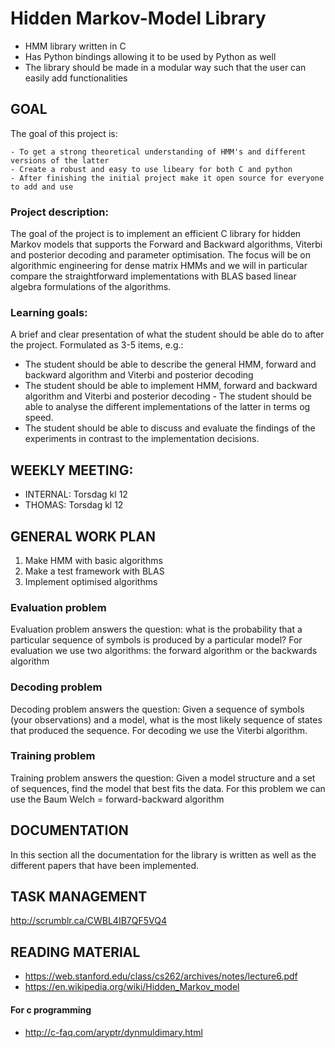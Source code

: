# Hidden Markov-Model Library

* HMM library written in C 
* Has Python bindings allowing it to be used by Python as well
* The library should be made in a modular way such that the user can easily add functionalities


## GOAL

The goal of this project is:

	- To get a strong theoretical understanding of HMM's and different versions of the latter
	- Create a robust and easy to use libeary for both C and python
	- After finishing the initial project make it open source for everyone to add and use

### Project description:
The goal of the project is to implement an efficient C library for hidden Markov models that supports the Forward and Backward algorithms, Viterbi and posterior decoding and parameter optimisation. The focus will be on algorithmic engineering for dense matrix HMMs and we will in particular compare the straightforward implementations with BLAS based linear algebra formulations of the algorithms.


### Learning goals:
A brief and clear presentation of what the student should be able do to after the project. Formulated as 3-5 items, e.g.: 
* The student should be able to describe the general HMM, forward and backward algorithm and Viterbi and posterior decoding
* The student should be able to implement HMM, forward and backward algorithm and Viterbi and posterior decoding - The student should be able to analyse the different implementations of the latter in terms og speed.
* The student should be able to discuss and evaluate the findings of the experiments in contrast to the implementation decisions.


## WEEKLY MEETING:

* INTERNAL: Torsdag kl 12
* THOMAS: Torsdag kl 12

## GENERAL WORK PLAN

1. Make HMM with basic algorithms
2. Make a test framework with BLAS
3. Implement optimised algorithms


### Evaluation problem
Evaluation problem answers the question: what is the probability that a particular sequence of symbols is produced by a particular model?
For evaluation we use two algorithms: the forward algorithm or the backwards algorithm

### Decoding problem
Decoding problem answers the question: Given a sequence of symbols (your observations) and a model, what is the most likely sequence of states that produced the sequence.
For decoding we use the Viterbi algorithm.

### Training problem
Training problem answers the question: Given a model structure and a set of sequences, find the model that best fits the data.
For this problem we can use the Baum Welch = forward-backward algorithm

## DOCUMENTATION

In this section all the documentation for the library is written as well as the different papers that have been implemented.

## TASK MANAGEMENT 

http://scrumblr.ca/CWBL4IB7QF5VQ4

## READING MATERIAL

* https://web.stanford.edu/class/cs262/archives/notes/lecture6.pdf
* https://en.wikipedia.org/wiki/Hidden_Markov_model

#### For c programming

* http://c-faq.com/aryptr/dynmuldimary.html

